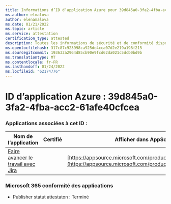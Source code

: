```yaml
---
title: Informations d’ID d’application Azure pour 39d845a0-3fa2-4fba-acc2-61afe40cfcea
ms.author: elmalova
author: elenamalova
ms.date: 01/21/2022
ms.topic: article
ms.service: attestation
certification_type: attested
description: Toutes les informations de sécurité et de conformité disponibles pour 39d845a0-3fa2-4fba-acc2-61afe40cfcea.
ms.openlocfilehash: 317c87c923998ca925de4cca07d2e219a198f215
ms.sourcegitcommit: 193632a2964d85cb90e9fcd62da021c5dcb0bd9b
ms.translationtype: MT
ms.contentlocale: fr-FR
ms.lasthandoff: 01/24/2022
ms.locfileid: "62174776"
---
```

# <a name="azure-app-id-39d845a0-3fa2-4fba-acc2-61afe40cfcea"></a>ID d’application Azure : 39d845a0-3fa2-4fba-acc2-61afe40cfcea


### <a name="apps-associated-with-this-id"></a>Applications associées à cet ID :
| **Nom de l’application** | **Certifié** | **Afficher dans AppSource** |
|--------------|---------------|-----------------------|
| [Faire avancer le travail avec Jira](https://docs.microsoft.com/microsoft-365-app-certification/forward/WA200002855) |  | [https://appsource.microsoft.com/product/office/WA200002855](https://appsource.microsoft.com/product/office/WA200002855) |

### <a name="microsoft-365-app-compliance-status"></a>Microsoft 365 conformité des applications
- Publisher statut attestaton : Terminé
